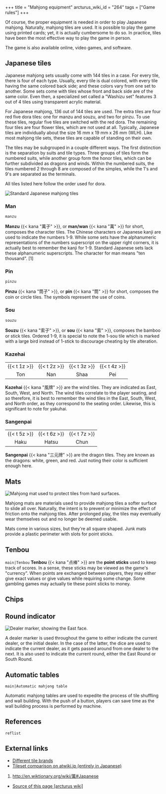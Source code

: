 +++
title = "Mahjong equipment"
arcturus_wiki_id = "264"
tags = ["Game rules"]
+++

Of course, the proper equipment is needed in order to play Japanese mahjong. Naturally, mahjong tiles are used. It is possible to play the game using printed cards; yet, it is actually cumbersome to do so. In practice, tiles have been the most effective way to play the game in person.

The game is also available online, video games, and software.

## Japanese tiles

Japanese mahjong sets usually come with 144 tiles in a case. For every tile, there is four of each type. Usually, every tile is dual colored, with every tile having the same colored back side; and these colors vary from one set to another. Some sets come with tiles whose front and back side are of the same color. Even then, a specialized set called a "Washizu set" features 3 out of 4 tiles using transparent acrylic material.

For Japanese mahjong, 136 out of 144 tiles are used. The extra tiles are four red five dora tiles: one for manzu and souzu, and two for pinzu. To use these tiles, regular five tiles are switched with the red dora. The remaining four tiles are four flower tiles, which are not used at all. Typically, Japanese tiles are individually about the size 16 mm x 19 mm x 26 mm (WLH). Like most mahjong tile sets, these tiles are capable of standing on their own.

The tiles may be subgrouped in a couple different ways. The first distinction is the separation by suits and tile types. Three groups of tiles form the numbered suits, while another group form the honor tiles, which can be further subdivided as dragons and winds. Within the numbered suits, the tiles numbered 2 through 8 are composed of the simples, while the 1's and 9's are separated as the terminals.

All tiles listed here follow the order used for dora.

![Standard Japanese mahjong tiles](Mahjong_Tiles.jpg "Standard Japanese mahjong tiles")

### Man

```manzu```

**Manzu** {{< kana "萬子" >}}, or **man/wan** {{< kana "萬" >}} for short, composes the character tiles. The Chinese characters or Japanese kanji are used to indicate the numbers 1-9. While some sets have the alphanumeric representations of the numbers superscript on the upper right corners, it is actually best to remember the kanji for 1-9. Standard Japanese sets lack these alphanumeric superscripts. The character for man means "ten thousand". \[1\]

### Pin

```pinzu```

**Pinzu** {{< kana "筒子" >}}, or **pin** {{< kana "筒" >}} for short, composes the coin or circle tiles. The symbols represent the use of coins.

### Sou

```souzu```

**Souzu** {{< kana "索子" >}}, or **sou** {{< kana "索" >}}, composes the bamboo or stick tiles. Ordered 1-9, it is special to note the 1-sou tile which is marked with a large bird instead of 1-stick to discourage cheating by tile alteration.

### Kazehai

|                |                |                |                |
| :------------: | :------------: | :------------: | :------------: |
| {{< t 1z >}} | {{< t 2z >}} | {{< t 3z >}} | {{< t 4z >}} |
|      Ton       |      Nan       |      Shaa      |      Pei       |

**Kazehai** {{< kana "風牌" >}} are the wind tiles. They are indicated as East, South, West, and North. The wind tiles correlate to the player seating, and so therefore, it is best to remember the wind tiles in the East, South, West, and North order, as they correspond to the seating order. Likewise, this is significant to note for yakuhai.

### Sangenpai

|                |                |                |
| :------------: | :------------: | :------------: |
| {{< t 5z >}} | {{< t 6z >}} | {{< t 7z >}} |
|      Haku      |     Hatsu      |      Chun      |

**Sangenpai** {{< kana "三元牌" >}} are the dragon tiles. They are known as the dragons: white, green, and red. Just noting their color is sufficient enough here.

## Mats

![Mahjong mat used to protect tiles from hard surfaces.](Junk_Mat.jpg "Mahjong mat used to protect tiles from hard surfaces.")

Mahjong mats are materials used to provide mahjong tiles a softer surface to slide all over. Naturally, the intent is to prevent or minimize the effect of friction onto the mahjong tiles. After prolonged play, the tiles may eventually wear themselves out and no longer be deemed usable.

Mats come in various sizes, but they're all square shaped. Junk mats provide a plastic perimeter with slots for point sticks.

## Tenbou

```main|Tenbou```
**Tenbou** {{< kana "点棒" >}} are the **point sticks** used to keep track of scores. In a sense, these sticks may be viewed as the game's "currency". When points are exchanged between players, they may either give exact values or give values while requiring some change. Some gambling games may actually tie these point sticks to money.

## Chips

## Round indicator

![Dealer marker, showing the East face.](Dealer_marker.jpg "Dealer marker, showing the East face.")

A dealer marker is used throughout the game to either indicate the current dealer, or the initial dealer. In the case of the latter, the dice are used to indicate the current dealer, as it gets passed around from one dealer to the next. It is also used to indicate the current round, either the East Round or South Round.

## Automatic tables

```main|Automatic mahjong table```

Automatic mahjong tables are used to expedite the process of tile shuffling and wall building. With the push of a button, players can save time as the wall building process is performed by machine.

## References

```reflist```

## External links

  - [Different tile brands](http://mahjong.wikia.com/wiki/Mahjong_Tiles_List_\(Complete_Listing\))
  - [Tileset comparison on atwiki.jp (entirely in Japanese)](http://www28.atwiki.jp/mjpai/)

<!-- end list -->

1.  <http://en.wiktionary.org/wiki/萬#Japanese>
- [Source of this page [arcturus wiki]](http://arcturus.su/wiki/Mahjong_equipment)
